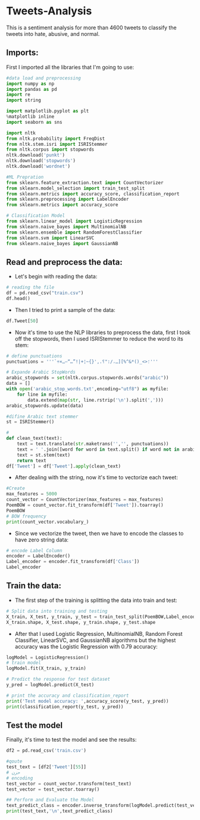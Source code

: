 # Tweets-Analysis
This is a sentiment analysis for more than 4600 tweets to classify the tweets into hate, abusive, and normal.

## Imports:
First I imported all the libraries that I'm going to use:
```python
#data load and preprocessing
import numpy as np
import pandas as pd 
import re 
import string

import matplotlib.pyplot as plt
%matplotlib inline
import seaborn as sns

import nltk
from nltk.probability import FreqDist
from nltk.stem.isri import ISRIStemmer
from nltk.corpus import stopwords
nltk.download('punkt')
nltk.download('stopwords')
nltk.download('wordnet')

#ML Prepration
from sklearn.feature_extraction.text import CountVectorizer
from sklearn.model_selection import train_test_split 
from sklearn.metrics import accuracy_score, classification_report
from sklearn.preprocessing import LabelEncoder
from sklearn.metrics import accuracy_score 

# Classification Model
from sklearn.linear_model import LogisticRegression
from sklearn.naive_bayes import MultinomialNB
from sklearn.ensemble import RandomForestClassifier
from sklearn.svm import LinearSVC
from sklearn.naive_bayes import GaussianNB

```
## Read and preprocess the data:
* Let's begin with reading the data:
```python
# reading the file
df = pd.read_csv("train.csv")
df.head()
```
* Then I tried to print a sample of the data:
```python
df.Tweet[50]
```
* Now it's time to use the NLP libraries to preprocess the data, first I took off the stopwords, then I used ISRIStemmer to reduce the word to its stem:
```python
# define punctuations
punctuations = '''`÷×؛<>_()*&^%][ـ،/:"؟.,'{}~¦+|!”…“–ـ''' 

# Expande Arabic StopWords
arabic_stopwords = set(nltk.corpus.stopwords.words("arabic"))
data = []
with open('arabic_stop_words.txt',encoding="utf8") as myfile:
    for line in myfile:
        data.extend(map(str, line.rstrip('\n').split(',')))
arabic_stopwords.update(data)

#difine Arabic text stemmer
st = ISRIStemmer()

# 
def clean_text(text):
    text = text.translate(str.maketrans('','', punctuations))
    text = ' '.join([word for word in text.split() if word not in arabic_stopwords])
    text = st.stem(text)
    return text
df['Tweet'] = df['Tweet'].apply(clean_text)
```
* After dealing with the string, now it's time to vectorize each tweet:
```python
#Create 
max_features = 5000
count_vector = CountVectorizer(max_features = max_features)  
PoemBOW = count_vector.fit_transform(df['Tweet']).toarray() 
PoemBOW
# BOW frequency
print(count_vector.vocabulary_)
```
* Since we vectorize the tweet, then we have to encode the classes to have zero string data:
```python
# encode Label Column
encoder = LabelEncoder()
Label_encoder = encoder.fit_transform(df['Class'])
Label_encoder
```
## Train the data:
* The first step of the training is splitting the data into train and test:
```python
# Split data into training and testing
X_train, X_test, y_train, y_test = train_test_split(PoemBOW,Label_encoder, test_size =0.2, random_state=42)
X_train.shape, X_test.shape, y_train.shape, y_test.shape
```
* After that I used Logistic Regression, MultinomialNB, Random Forest Classifier, LinearSVC, and GaussianNB algorithms but the highest accuracy was the Logistic Regression with 0.79 accuracy:
```python
logModel = LogisticRegression()
# train model
logModel.fit(X_train, y_train)

# Predict the response for test dataset
y_pred = logModel.predict(X_test) 

# print the accuracy and classification_report
print('Test model accuracy: ',accuracy_score(y_test, y_pred))
print(classification_report(y_test, y_pred))
```
## Test the model
Finally, it's time to test the model and see the results:
```python
df2 = pd.read_csv('train.csv')

#qoute
test_text = [df2['Tweet'][55]]
# حزن
# encoding
test_vector = count_vector.transform(test_text)
test_vector = test_vector.toarray()

## Perform and Evaluate the Model 
text_predict_class = encoder.inverse_transform(logModel.predict(test_vector))
print(test_text,'\n',text_predict_class)
```
